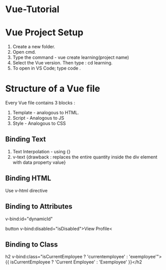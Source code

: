 # Vue-Tutorial

# Vue Project Setup
1. Create a new folder.
2. Open cmd.
3. Type the command - vue create learning(project name)
4. Select the Vue version. Then type : cd learning.
5. To open in VS Code; type code .

# Structure of a Vue file
Every Vue file contains 3 blocks :
1. Template - analogous to HTML.
2. Script - Analogous to JS
3. Style - Analogous to CSS


## Binding Text
1. Text Interpolation - using {}
2. v-text {drawback : replaces the entire quantity inside the div element with data property value}

## Binding HTML
Use v-html directive

## Binding to Attributes 
v-bind:id="dynamicId"

button v-bind:disabled="isDisabled">View Profile<

## Binding to Class
h2 v-bind:class="isCurrentEmployee ? 'currentemployee' : 'exemployee'">{{ isCurrentEmployee ? 'Current Employee' : 'Exemployee' }}</h2
